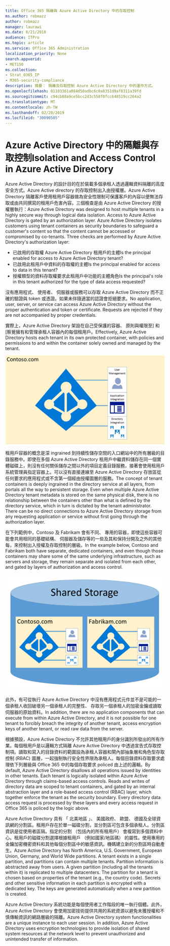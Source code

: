 ```yaml
---
title: Office 365 隔離與 Azure Active Directory 中的存取控制
ms.author: robmazz
author: robmazz
manager: laurawi
ms.date: 8/21/2018
audience: ITPro
ms.topic: article
ms.service: Office 365 Administration
localization_priority: None
search.appverid:
- MET150
ms.collection:
- Strat_O365_IP
- M365-security-compliance
description: 摘要： 隔離及存取控制 Azure Active Directory 中的運作方式。
ms.openlocfilehash: 01103361a084d50adbc6c0a8351d9af8311a39fd
ms.sourcegitcommit: c94cb88a9ce5bcc2d3c558f0fcc648519cc264a2
ms.translationtype: MT
ms.contentlocale: zh-TW
ms.lasthandoff: 02/20/2019
ms.locfileid: "30090505"
---
```

# <a name="isolation-and-access-control-in-azure-active-directory"></a><span data-ttu-id="c89e7-103">Azure Active Directory 中的隔離與存取控制</span><span class="sxs-lookup"><span data-stu-id="c89e7-103">Isolation and Access Control in Azure Active Directory</span></span>

<span data-ttu-id="c89e7-p101">Azure Active Directory 的設計目的在於裝載多個承租人透過邏輯資料隔離的高度安全方式。Azure Active directory 的存取控制出入由授權層。Azure Active Directory 隔離客戶使用租用戶容器做為安全性限制可保護客戶的內容以便無法存取或由共同撰寫的租用戶危害內容。三個檢查是由 Azure Active Directory 的授權層執行：</span><span class="sxs-lookup"><span data-stu-id="c89e7-p101">Azure Active Directory was designed to host multiple tenants in a highly secure way through logical data isolation. Access to Azure Active Directory is gated by an authorization layer. Azure Active Directory isolates customers using tenant containers as security boundaries to safeguard a customer's content so that the content cannot be accessed or compromised by co-tenants. Three checks are performed by Azure Active Directory's authorization layer:</span></span>
- <span data-ttu-id="c89e7-108">已啟用的存取權 Azure Active Directory 租用戶的主體</span><span class="sxs-lookup"><span data-stu-id="c89e7-108">Is the principal enabled for access to Azure Active Directory tenant?</span></span>
- <span data-ttu-id="c89e7-109">已啟用此租用戶中資料的存取權的主體</span><span class="sxs-lookup"><span data-stu-id="c89e7-109">Is the principal enabled for access to data in this tenant?</span></span>
- <span data-ttu-id="c89e7-110">授權類型的資料存取權要求此租用戶中功能的主體角色</span><span class="sxs-lookup"><span data-stu-id="c89e7-110">Is the principal's role in this tenant authorized for the type of data access requested?</span></span>

<span data-ttu-id="c89e7-p102">沒有應用程式、 使用者、 伺服器或服務可以存取 Azure Active Directory 而不正確的驗證與 token 或憑證。如果未伴隨適當的認證會拒絕要求。</span><span class="sxs-lookup"><span data-stu-id="c89e7-p102">No application, user, server, or service can access Azure Active Directory without the proper authentication and token or certificate. Requests are rejected if they are not accompanied by proper credentials.</span></span>

<span data-ttu-id="c89e7-113">實際上，Azure Active Directory 架設在自己受保護的容器、 原則與權限至] 和 [察覺擁有和管理承租人容器內的每個租用戶。</span><span class="sxs-lookup"><span data-stu-id="c89e7-113">Effectively, Azure Active Directory hosts each tenant in its own protected container, with policies and permissions to and within the container solely owned and managed by the tenant.</span></span>
 
![Azure 容器](media/office-365-isolation-azure-container.png)

<span data-ttu-id="c89e7-p103">租用戶容器的概念是深 ingrained 到持續性儲存空間的入口網站中的所有層級的目錄服務中。即使在多個 Azure Active Directory 租用戶中繼資料儲存在同一個實體磁碟上，則沒有任何關係儲存之間以外的項目定義目錄服務，接著會使用租用戶系統管理員指定容器上。可以沒有直接連線至 Azure Active Directory 存放區從任何要求的應用程式或不含第一個經由授權圖層的服務。</span><span class="sxs-lookup"><span data-stu-id="c89e7-p103">The concept of tenant containers is deeply ingrained in the directory service at all layers, from portals all the way to persistent storage. Even when multiple Azure Active Directory tenant metadata is stored on the same physical disk, there is no relationship between the containers other than what is defined by the directory service, which in turn is dictated by the tenant administrator. There can be no direct connections to Azure Active Directory storage from any requesting application or service without first going through the authorization layer.</span></span>

<span data-ttu-id="c89e7-118">在下列範例中，Contoso 及 Fabrikam 會有不同、 專用的容器，即使這些容器可能會共用相同的基礎結構、 伺服器及儲存等的一些及其和保持分開及之外的其他每，來控制出入授權及存取控制的層級。</span><span class="sxs-lookup"><span data-stu-id="c89e7-118">In the example below, Contoso and Fabrikam both have separate, dedicated containers, and even though those containers may share some of the same underlying infrastructure, such as servers and storage, they remain separate and isolated from each other, and gated by layers of authorization and access control.</span></span>
 
![Azure 專用的容器](media/office-365-isolation-azure-dedicated-containers.png)

<span data-ttu-id="c89e7-120">此外，有可從執行 Azure Active Directory 中沒有應用程式元件並不是可能的一個承租人收回破壞另一個承租人的完整性、 存取另一個承租人的加密金鑰或讀取伺服器的原始資料。</span><span class="sxs-lookup"><span data-stu-id="c89e7-120">In addition, there are no application components that can execute from within Azure Active Directory, and it is not possible for one tenant to forcibly breach the integrity of another tenant, access encryption keys of another tenant, or read raw data from the server.</span></span>

<span data-ttu-id="c89e7-p104">根據預設，Azure Active Directory 不允許其他租用戶的身分識別所發出的所有作業。每個租用戶是以邏輯方式隔離 Azure Active Directory 中透過宣告式存取控制項。讀取和寫入的目錄資料的範圍設為承租人容器和閘內部抽象層和角色型存取控制 (RBAC) 圖層，一起強制執行安全性界限為承租人。每個目錄資料存取要求處理依下列層級與 Office 365 中的每個存取要求 policed 由上述的邏輯。</span><span class="sxs-lookup"><span data-stu-id="c89e7-p104">By default, Azure Active Directory disallows all operations issued by identities in other tenants. Each tenant is logically isolated within Azure Active Directory through claims-based access controls. Reads and writes of directory data are scoped to tenant containers, and gated by an internal abstraction layer and a role-based access control (RBAC) layer, which together enforce the tenant as the security boundary. Every directory data access request is processed by these layers and every access request in Office 365 is policed by the logic above.</span></span>

<span data-ttu-id="c89e7-p105">Azure Active Directory 具有 「 北美地區 」、 美國政府、 歐盟、 德國及全球資訊網的分割區。租用戶存在於單一磁碟分割，並分割區可包含多個承租人。分割區資訊是從使用者區隔。指定的分割 （包括內的所有租用戶） 會複寫到多個資料中心。租用戶的磁碟分割選擇根據租用戶 （例如國家/地區碼） 的屬性。使用專用的金鑰加密機密資料和其他每個分割區中的敏感資訊。機碼建立新的分割區時自動產生。</span><span class="sxs-lookup"><span data-stu-id="c89e7-p105">Azure Active Directory has North America, U.S. Government, European Union, Germany, and World Wide partitions. A tenant exists in a single partition, and partitions can contain multiple tenants. Partition information is abstracted away from users. A given partition (including all the tenants within it) is replicated to multiple datacenters. The partition for a tenant is chosen based on properties of the tenant (e.g., the country code). Secrets and other sensitive information in each partition is encrypted with a dedicated key. The keys are generated automatically when a new partition is created.</span></span>

<span data-ttu-id="c89e7-p106">Azure Active Directory 系統功能是每個使用者工作階段的唯一執行個體。此外，Azure Active Directory 會使用加密技術提供共用的系統資源以避免未獲授權和不慎傳輸資訊的網路層級的隔離。</span><span class="sxs-lookup"><span data-stu-id="c89e7-p106">Azure Active Directory system functionalities are a unique instance to each user session. In addition, Azure Active Directory uses encryption technologies to provide isolation of shared system resources at the network level to prevent unauthorized and unintended transfer of information.</span></span>
